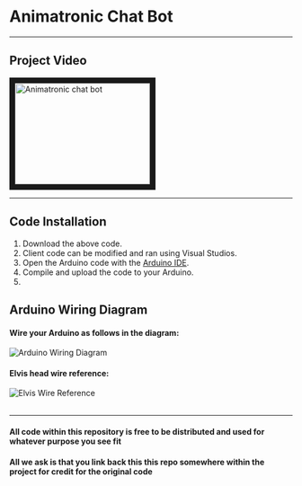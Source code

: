 <h1>Animatronic Chat Bot</h1>
<hr>
<h2>Project Video</h2>
<a href="http://www.youtube.com/watch?feature=player_embedded&v=bDuW5bPuN5g" target="_blank">
  <img src="http://img.youtube.com/vi/bDuW5bPuN5g/0.jpg" alt="Animatronic chat bot" width="240" height="180" border="10" />
</a>
<hr>
<h2>Code Installation</h2>
<ol>
  <li>Download the above code.</li>
  <li>Client code can be modified and ran using Visual Studios.</li>
  <li>Open the Arduino code with the <a href="https://www.arduino.cc/en/Main/Software">Arduino IDE</a>.</li>
  <li>Compile and upload the code to your Arduino.<li>
</ol>
<h2>Arduino Wiring Diagram</h2>
<h4>Wire your Arduino as follows in the diagram:</h4>
<img src="http://imgur.com/a/9FyUI" alt="Arduino Wiring Diagram">
<h4>Elvis head wire reference:</h4>
<img src="http://www.robots-and-androids.com/images/Hacking-Elvis-Wiring.jpg" alt="Elvis Wire Reference">
<br>
<br>
<hr>
<h4>All code within this repository is free to be distributed and used for whatever purpose you see fit</h4>
<h4>All we ask is that you link back this this repo somewhere within the project for credit for the original code</h4>

